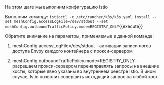На этом шаге мы выполним конфигурацию Istio

Выполним команду: `istioctl -c /etc/rancher/k3s/k3s.yaml install --set meshConfig.accessLogFile=/dev/stdout --set meshConfig.outboundTrafficPolicy.mode=REGISTRY_ONLY`{{execute}}

Обратите внимание на параметры, применяемые в данной команде:

1) meshConfig.accessLogFile=/dev/stdout - активации записи логов доступа Envoy каждого контейнера с прокси-сервером

2) meshConfig.outboundTrafficPolicy.mode=REGISTRY_ONLY - разрешаем прокси-сервером перенаправлять запросы на внешние хосты, которые явно указаны во внутреннем реестре Istio. В ином случае, Istio позволит совершить исходящий запрос на любой хост.